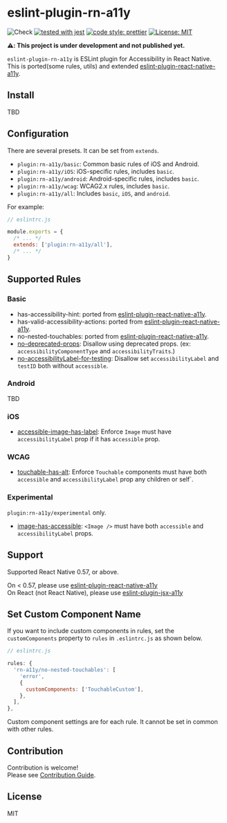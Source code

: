 # eslint-plugin-rn-a11y

![Check](https://github.com/grgr-dkrk/eslint-plugin-rn-a11y/workflows/Check/badge.svg?branch=main) [![tested with jest](https://img.shields.io/badge/tested_with-jest-99424f.svg)](https://github.com/facebook/jest) [![code style: prettier](https://img.shields.io/badge/code_style-prettier-ff69b4.svg?style=flat-square)](https://github.com/prettier/prettier) [![License: MIT](https://img.shields.io/badge/License-MIT-yellow.svg)](https://opensource.org/licenses/MIT)

**⚠️: This project is under development and not published yet.**

`eslint-plugin-rn-a11y` is ESLint plugin for Accessibility in React Native.  
This is ported(some rules, utils) and extended [eslint-plugin-react-native-a11y](https://github.com/FormidableLabs/eslint-plugin-react-native-a11y).

## Install

TBD

## Configuration

There are several presets. It can be set from `extends`.

- `plugin:rn-a11y/basic`: Common basic rules of iOS and Android.
- `plugin:rn-a11y/iOS`: iOS-specific rules, includes `basic`.
- `plugin:rn-a11y/android`: Android-specific rules, includes `basic`.
- `plugin:rn-a11y/wcag`: WCAG2.x rules, includes `basic`.
- `plugin:rn-a11y/all`: Includes `basic`, `iOS`, and `android`.

For example:

```javascript
// eslintrc.js

module.exports = {
  /* ... */
  extends: ['plugin:rn-a11y/all'],
  /* ... */
}
```

## Supported Rules

### Basic

- has-accessibility-hint: ported from [eslint-plugin-react-native-a11y](https://github.com/FormidableLabs/eslint-plugin-react-native-a11y).
- has-valid-accessibility-actions: ported from [eslint-plugin-react-native-a11y](https://github.com/FormidableLabs/eslint-plugin-react-native-a11y).
- no-nested-touchables: ported from [eslint-plugin-react-native-a11y](https://github.com/FormidableLabs/eslint-plugin-react-native-a11y).
- [no-deprecated-props](): Disallow using deprecated props. (ex: `accessibilityComponentType` and `accessibilityTraits`.)
- [no-accessibilityLabel-for-testing](): Disallow set `accessibilityLabel` and `testID` both without `accessible`.

### Android

TBD

### iOS

- [accessible-image-has-label](): Enforce `Image` must have `accessibilityLabel` prop if it has `accessible` prop.

### WCAG

- [touchable-has-alt](): Enforce `Touchable` components must have both `accessible` and `accessibilityLabel` prop any children or self`.

### Experimental

`plugin:rn-a11y/experimental` only.

- [image-has-accessible](): `<Image />` must have both `accessible` and `accessibilityLabel` props.

## Support

Supported React Native 0.57, or above.

On < 0.57, please use [eslint-plugin-react-native-a11y](https://github.com/FormidableLabs/eslint-plugin-react-native-a11y)  
On React (not React Native), please use [eslint-plugin-jsx-a11y](https://github.com/jsx-eslint/eslint-plugin-jsx-a11y)

## Set Custom Component Name

If you want to include custom components in rules, set the `customComponents` property to `rules` in `.eslintrc.js` as shown below.

```javascript
// eslintrc.js

rules: {
  'rn-a11y/no-nested-touchables': [
    'error',
    {
      customComponents: ['TouchableCustom'],
    },
  ],
},
```

Custom component settings are for each rule. It cannot be set in common with other rules.

## Contribution

Contribution is welcome!  
Please see [Contribution Guide](CONTRIBUTING.md).

## License

MIT
